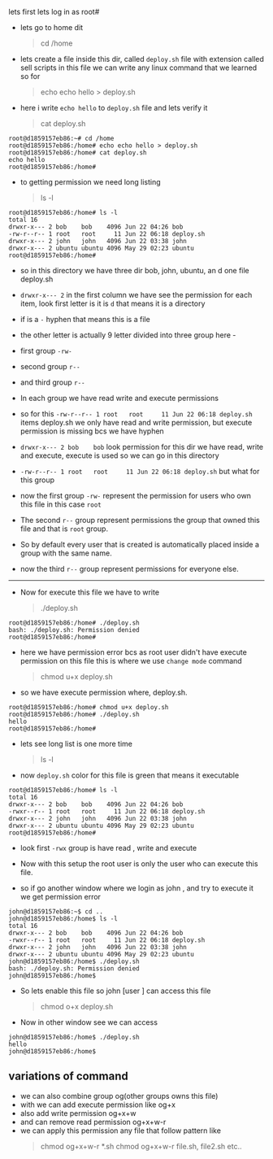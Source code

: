 lets first lets log in as root#

- lets go to home dit
  > cd /home
- lets create a file inside this dir, called `deploy.sh` file with extension called sell scripts in this file we can write any linux command that we learned so for
  > echo echo hello > deploy.sh
- here i write `echo hello` to `deploy.sh` file and lets verify it
  > cat deploy.sh

```terminal
root@d1859157eb86:~# cd /home
root@d1859157eb86:/home# echo echo hello > deploy.sh
root@d1859157eb86:/home# cat deploy.sh
echo hello
root@d1859157eb86:/home#
```

- to getting permission we need long listing
  > ls -l

```terminal
root@d1859157eb86:/home# ls -l
total 16
drwxr-x--- 2 bob    bob    4096 Jun 22 04:26 bob
-rw-r--r-- 1 root   root     11 Jun 22 06:18 deploy.sh
drwxr-x--- 2 john   john   4096 Jun 22 03:38 john
drwxr-x--- 2 ubuntu ubuntu 4096 May 29 02:23 ubuntu
root@d1859157eb86:/home#
```

- so in this directory we have three dir bob, john, ubuntu, an d one file deploy.sh
- `drwxr-x--- 2` in the first column we have see the permission for each item, look first letter is it is `d` that means it is a directory
- if is a `-` hyphen that means this is a file
- the other letter is actually 9 letter divided into three group here -
- first group `-rw-`
- second group `r--`
- and third group `r--`
- In each group we have read write and execute permissions
- so for this `-rw-r--r-- 1 root   root     11 Jun 22 06:18 deploy.sh` items deploy.sh we only have read and write permission, but execute permission is missing bcs we have hyphen

- `drwxr-x--- 2 bob    bob` look permission for this dir we have read, write and execute, execute is used so we can go in this directory

- `-rw-r--r-- 1 root   root     11 Jun 22 06:18 deploy.sh` but what for this group
- now the first group `-rw-` represent the permission for users who own this file in this case `root`
- The second `r--` group represent permissions the group that owned this file and that is `root` group.

- So by default every user that is created is automatically placed inside a group with the same name.
- now the third `r--` group represent permissions for everyone else.

---

- Now for execute this file we have to write
  > ./deploy.sh

```terminal
root@d1859157eb86:/home# ./deploy.sh
bash: ./deploy.sh: Permission denied
root@d1859157eb86:/home#
```

- here we have permission error bcs as root user didn't have execute permission on this file this is where we use `change mode` command
  > chmod u+x deploy.sh
- so we have execute permission where, deploy.sh.

```terminal
root@d1859157eb86:/home# chmod u+x deploy.sh
root@d1859157eb86:/home# ./deploy.sh
hello
root@d1859157eb86:/home#
```

- lets see long list is one more time
  > ls -l
- now `deploy.sh` color for this file is green that means it executable

```terminal
root@d1859157eb86:/home# ls -l
total 16
drwxr-x--- 2 bob    bob    4096 Jun 22 04:26 bob
-rwxr--r-- 1 root   root     11 Jun 22 06:18 deploy.sh
drwxr-x--- 2 john   john   4096 Jun 22 03:38 john
drwxr-x--- 2 ubuntu ubuntu 4096 May 29 02:23 ubuntu
root@d1859157eb86:/home#
```

- look first `-rwx` group is have read , write and execute

- Now with this setup the root user is only the user who can execute this file.
- so if go another window where we login as john , and try to execute it we get permission error

```terminal
john@d1859157eb86:~$ cd ..
john@d1859157eb86:/home$ ls -l
total 16
drwxr-x--- 2 bob    bob    4096 Jun 22 04:26 bob
-rwxr--r-- 1 root   root     11 Jun 22 06:18 deploy.sh
drwxr-x--- 2 john   john   4096 Jun 22 03:38 john
drwxr-x--- 2 ubuntu ubuntu 4096 May 29 02:23 ubuntu
john@d1859157eb86:/home$ ./deploy.sh
bash: ./deploy.sh: Permission denied
john@d1859157eb86:/home$
```

- So lets enable this file so john [user ] can access this file
  > chmod o+x deploy.sh
- Now in other window see we can access

```terminal
john@d1859157eb86:/home$ ./deploy.sh
hello
john@d1859157eb86:/home$
```

## variations of command

- we can also combine group og(other groups owns this file)
- with we can add execute permission like og+x
- also add write permission og+x+w
- and can remove read permission og+x+w-r
- we can apply this permission any file that follow pattern like
  > chmod og+x+w-r \*.sh
  > chmod og+x+w-r file.sh, file2.sh etc..
